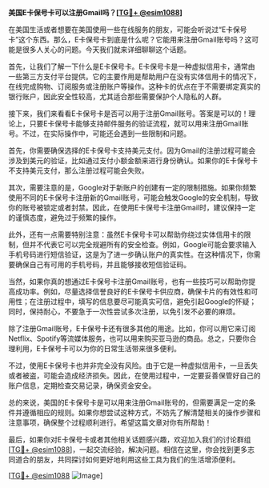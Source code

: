 **美国E卡保号卡可以注册Gmail吗？[[TG💪+ @esim1088](https://t.me/s/esim1088)]**

在美国生活或者想要在美国使用一些在线服务的朋友，可能会听说过“E卡保号卡”这个东西。那么，E卡保号卡到底是什么呢？它能用来注册Gmail账号吗？这可能是很多人关心的问题。今天我们就来详细聊聊这个话题。

首先，让我们了解一下什么是E卡保号卡。E卡保号卡是一种虚拟信用卡，通常由一些第三方支付平台提供。它的主要作用是帮助用户在没有实体信用卡的情况下，在线完成购物、订阅服务或注册账户等操作。这种卡的优点在于不需要绑定真实的银行账户，因此安全性较高，尤其适合那些需要保护个人隐私的人群。

接下来，我们来看看E卡保号卡是否可以用于注册Gmail账号。答案是可以的！理论上，只要E卡保号卡能够支持邮件服务的验证流程，就可以用来注册Gmail账号。不过，在实际操作中，可能还会遇到一些限制和问题。

首先，你需要确保选择的E卡保号卡支持美元支付。因为Gmail的注册过程可能会涉及到美元的验证，比如通过支付小额金额来进行身份确认。如果你的E卡保号卡不支持美元支付，那么注册过程可能会失败。

其次，需要注意的是，Google对于新账户的创建有一定的限制措施。如果你频繁使用不同的E卡保号卡注册新的Gmail账号，可能会触发Google的安全机制，导致你的账号被锁定或者封禁。因此，在使用E卡保号卡注册Gmail时，建议保持一定的谨慎态度，避免过于频繁的操作。

此外，还有一点需要特别注意：虽然E卡保号卡可以帮助你绕过实体信用卡的限制，但并不代表它可以完全规避所有的安全检查。例如，Google可能会要求输入手机号码进行短信验证，这是为了进一步确认账户的真实性。在这种情况下，你需要确保自己有可用的手机号码，并且能够接收短信验证码。

当然，如果你真的想通过E卡保号卡注册Gmail账号，也有一些技巧可以帮助你提高成功率。例如，尽量选择信誉良好的E卡保号卡供应商，确保卡片的有效性和可用性；在注册过程中，填写的信息要尽可能真实可信，避免引起Google的怀疑；同时，保持耐心，不要急于一次性尝试多次注册，以免引发不必要的麻烦。

除了注册Gmail账号，E卡保号卡还有很多其他的用途。比如，你可以用它来订阅Netflix、Spotify等流媒体服务，也可以用来购买亚马逊的商品。总之，只要你合理利用，E卡保号卡可以为你的日常生活带来很多便利。

不过，使用E卡保号卡也并非完全没有风险。由于它是一种虚拟信用卡，一旦丢失或者被盗，可能会造成经济损失。因此，在使用过程中，一定要妥善保管好自己的账户信息，定期检查交易记录，确保资金安全。

总的来说，美国的E卡保号卡是可以用来注册Gmail账号的，但需要满足一定的条件并遵循相应的规则。如果你想尝试这种方式，不妨先了解清楚相关的操作步骤和注意事项，确保整个过程顺利进行。希望这篇文章对你有所帮助！

最后，如果你对E卡保号卡或者其他相关话题感兴趣，欢迎加入我们的讨论群组[[TG💪+ @esim1088](https://t.me/s/esim1088)]，一起交流经验，解决问题。相信在这里，你会找到更多志同道合的朋友，共同探讨如何更好地利用这些工具为我们的生活增添便利。

[[TG💪+ @esim1088](https://t.me/s/esim1088) ![Image](https://i.postimg.cc/4NQfJmqS/Snipaste-2025-05-13-00-14-12.png)]